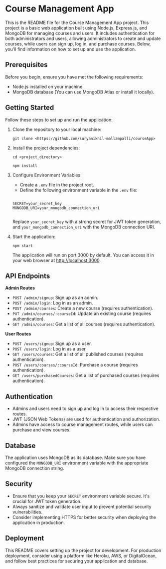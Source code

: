 <!DOCTYPE html>
<html lang="en">

<body>
    <h1>Course Management App</h1>

  <p>This is the README file for the Course Management App project. This project is a basic web application built using Node.js, Express.js, and MongoDB for managing courses and users. It includes authentication for both administrators and users, allowing administrators to create and update courses, while users can sign up, log in, and purchase courses. Below, you'll find information on how to set up and use the application.</p>

  <h2>Prerequisites</h2>

  <p>Before you begin, ensure you have met the following requirements:</p>

  <ul>
        <li>Node.js installed on your machine.</li>
        <li>MongoDB database (You can use MongoDB Atlas or install it locally).</li>
    </ul>

  <h2>Getting Started</h2>

  <p>Follow these steps to set up and run the application:</p>

  <ol>
        <li>Clone the repository to your local machine:</li>
        <pre><code>git clone &lt;https://github.com/suryanikhil-mallampalli/courseApp&gt;</code></pre>

  <li>Install the project dependencies:</li>
        <pre><code>cd &lt;project_directory&gt;</code></pre>
        <pre><code>npm install</code></pre>

  <li>Configure Environment Variables:</li>
        <ul>
            <li>Create a <code>.env</code> file in the project root.</li>
            <li>Define the following environment variable in the <code>.env</code> file:</li>
        </ul>

 <pre><code>
SECRET=your_secret_key
MONGODB_URI=your_mongodb_connection_uri
        </code></pre>

  <p>Replace <code>your_secret_key</code> with a strong secret for JWT token generation, and <code>your_mongodb_connection_uri</code> with the MongoDB connection URI.</p>

  <li>Start the application:</li>
        <pre><code>npm start</code></pre>
        <p>The application will run on port 3000 by default. You can access it in your web browser at <a href="http://localhost:3000">http://localhost:3000</a>.</p>
    </ol>

<h2>API Endpoints</h2>

<p><strong>Admin Routes</strong></p>
    <ul>
        <li><code>POST /admin/signup</code>: Sign up as an admin.</li>
        <li><code>POST /admin/login</code>: Log in as an admin.</li>
        <li><code>POST /admin/courses</code>: Create a new course (requires authentication).</li>
        <li><code>PUT /admin/courses/:courseId</code>: Update an existing course (requires authentication).</li>
        <li><code>GET /admin/courses</code>: Get a list of all courses (requires authentication).</li>
    </ul>

   <p><strong>User Routes</strong></p>
    <ul>
        <li><code>POST /users/signup</code>: Sign up as a user.</li>
        <li><code>POST /users/login</code>: Log in as a user.</li>
        <li><code>GET /users/courses</code>: Get a list of all published courses (requires authentication).</li>
        <li><code>POST /users/courses/:courseId</code>: Purchase a course (requires authentication).</li>
        <li><code>GET /users/purchasedCourses</code>: Get a list of purchased courses (requires authentication).</li>
    </ul>

  <h2>Authentication</h2>

  <ul>
        <li>Admins and users need to sign up and log in to access their respective routes.</li>
        <li>JWT (JSON Web Tokens) are used for authentication and authorization.</li>
        <li>Admins have access to course management routes, while users can purchase and view courses.</li>
    </ul>

  <h2>Database</h2>

  <p>The application uses MongoDB as its database. Make sure you have configured the <code>MONGODB_URI</code> environment variable with the appropriate MongoDB connection string.</p>

  <h2>Security</h2>

  <ul>
        <li>Ensure that you keep your <code>SECRET</code> environment variable secure. It's crucial for JWT token generation.</li>
        <li>Always sanitize and validate user input to prevent potential security vulnerabilities.</li>
        <li>Consider implementing HTTPS for better security when deploying the application in production.</li>
    </ul>

  <h2>Deployment</h2>

  <p>This README covers setting up the project for development. For production deployment, consider using a platform like Heroku, AWS, or DigitalOcean, and follow best practices for securing your application and database.</p>

</html>
